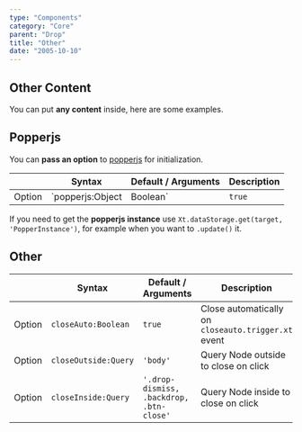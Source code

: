 ```yaml
---
type: "Components"
category: "Core"
parent: "Drop"
title: "Other"
date: "2005-10-10"
---
```


## Other Content

You can put **any content** inside, here are some examples.

<demo>
  <demovanilla src="vanilla/components/core/drop/other-content">
  </demovanilla>
</demo>

## Popperjs

You can **pass an option** to [popperjs](https://popper.js.org/docs/v2/) for initialization.

<div class="overflow-sub overflow-y-hidden overflow-x-scroll my-4 mt-fc mb-lc w-full">

|                         | Syntax                                    | Default / Arguments                       | Description                   |
| ----------------------- | ----------------------------------------- | ----------------------------- | ----------------------------- |
| Option                  | `popperjs:Object|Boolean`                          | `true`        | Options for popperjs or `false` to disable            |

</div>

If you need to get the **popperjs instance** use `Xt.dataStorage.get(target, 'PopperInstance')`, for example when you want to `.update()` it.

## Other

<div class="overflow-sub overflow-y-hidden overflow-x-scroll my-4 mt-fc mb-lc w-full">

|                         | Syntax                                    | Default / Arguments                       | Description                   |
| ----------------------- | ----------------------------------------- | ----------------------------- | ----------------------------- |
| Option                  | `closeAuto:Boolean`                          | `true`        | Close automatically on `closeauto.trigger.xt` event            |
| Option                  | `closeOutside:Query`                          | `'body'`        | Query Node outside to close on click            |
| Option                  | `closeInside:Query`                          | `'.drop-dismiss, .backdrop, .btn-close'`        | Query Node inside to close on click            |

</div>
